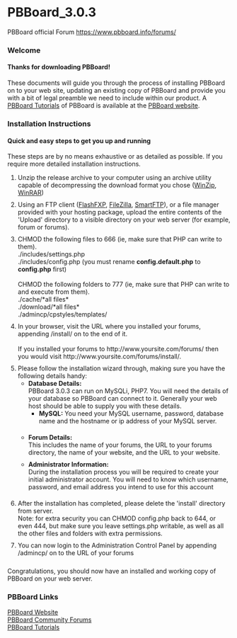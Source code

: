 # PBBoard_3.0.3
PBBoard official Forum https://www.pbboard.info/forums/
<div id="container">
	<div id="page-content">
		<div class="item">
			<h3>Welcome</h3>
			<h4>Thanks for downloading PBBoard!</h4>
			<p>These documents will guide you through the process of installing 
			PBBoard on to your web site, updating an existing copy of PBBoard 
			and provide you with a bit of legal preamble we need to include 
			within our product. A <a href="http://pbboard.info/forums/f16">
			PBBoard Tutorials</a> of PBBoard is available at the
			<a href="http://pbboard.info">PBBoard website</a>.</div>
	</div>
</div>

<div id="container">
	<div id="page-content">
		<div class="item">
			<h3>Installation Instructions</h3>
			<h4>Quick and easy steps to get you up and running</h4>
			<p>These steps are by no means exhaustive or as detailed as 
			possible. If you require more detailed installation instructions.</p>
			<ol>
				<li style="padding-bottom: 10px">Unzip the release archive to 
				your computer using an archive utility capable of decompressing 
				the download format you chose (<a href="http://www.winzip.com">WinZip</a>,
				<a href="http://www.rarsoft.com/">WinRAR</a>)</li>
				<li style="padding-bottom: 10px">Using an FTP client (<a href="http://www.flashfxp.com">FlashFXP</a>,
				<a href="http://filezilla-project.org/">FileZilla</a>,
				<a href="http://www.smartftp.com/">SmartFTP</a>), or a file 
				manager provided with your hosting package, upload the entire 
				contents of the 'Upload' directory to a visible directory on 
				your web server (for example, forum or forums).</li>
				<li style="padding-bottom: 10px">CHMOD the following files to 
				666 (ie, make sure that PHP can write to them).<br>
				./includes/settings.php<br>
				./includes/config.php (you must rename <strong>
				config.default.php</strong> to <strong>config.php</strong> 
				first)<br>
				<br>
				CHMOD the following folders to 777 (ie, make sure that PHP can 
				write to and execute from them).<br>
				./cache/*all files*<br>
				./download/*all files*<br>
				./admincp/cpstyles/templates/</li>
				<li style="padding-bottom: 10px">In your browser, visit the URL 
				where you installed your forums, appending /install/ on to the 
				end of it.<br>
				<br>
				If you installed your forums to http://www.yoursite.com/forums/ 
				then you would visit http://www.yoursite.com/forums/install/.</li>
				<li style="padding-bottom: 10px">Please follow the installation 
				wizard through, making sure you have the following details 
				handy: 
				<ul>
					<li style="padding-bottom: 10px"><strong>Database Details:</strong><br>
					PBBoard 3.0.3 can run on MySQLi, PHP7. You will need the 
					details of your database so PBBoard can connect to it. 
					Generally your web host should be able to supply you with 
					these details.
					<ul>
						<li style="padding-bottom: 10px"><strong>MySQL:</strong> 
						You need your MySQL username, password, database name 
						and the hostname or ip address of your MySQL server.</li>
					</ul>
					</li>
					<li style="padding-bottom: 10px"><strong>Forum Details:</strong><br>
					This includes the name of your forums, the URL to your 
					forums directory, the name of your website, and the URL to 
					your website.</li>
					<li style="padding-bottom: 10px"><strong>Administrator 
					Information:</strong><br>
					During the installation process you will be required to 
					create your initial administrator account. You will need to 
					know which username, password, and email address you intend 
					to use for this account</li>
				</ul>
				</li>
				<li style="padding-bottom: 10px">After the installation has 
				completed, please delete the 'install' directory from server.<br>
				Note: for extra security you can CHMOD config.php back to 644, 
				or even 444, but make sure you leave settings.php writable, as 
				well as all the other files and folders with extra permissions.</li>
				<li style="padding-bottom: 10px">You can now login to the 
				Administration Control Panel by appending /admincp/ on to the 
				URL of your forums</li>
			</ol>
			<p>Congratulations, you should now have an installed and working 
			copy of PBBoard on your web server.</div>
	</div>
</div>


<div id="container">
	<div id="header">
		<div id="utilities">
			<div id="syndication">
				<h3>PBBoard Links</h3>
				<p><a href="https://pbboard.info">PBBoard Website</a><br>
				<a href="https://pbboard.info/forums">PBBoard Community Forums</a><br>
				<a href="https://pbboard.info/forums/f16">PBBoard Tutorials</a>
			</div>
		</div>
	</div>
</div>
